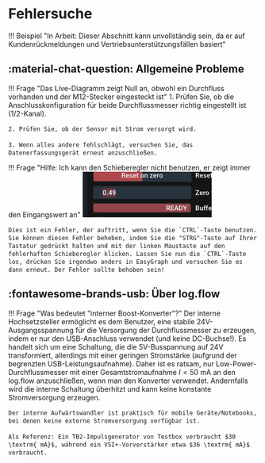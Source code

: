 # Fehlersuche

!!! Beispiel "In Arbeit: Dieser Abschnitt kann unvollständig sein, da er auf Kundenrückmeldungen und Vertriebsunterstützungsfällen basiert"

## :material-chat-question: Allgemeine Probleme

!!! Frage "Das Live-Diagramm zeigt Null an, obwohl ein Durchfluss vorhanden und der M12-Stecker eingesteckt ist"
    1. Prüfen Sie, ob die Anschlusskonfiguration für beide Durchflussmesser richtig eingestellt ist (1/2-Kanal).

    2. Prüfen Sie, ob der Sensor mit Strom versorgt wird.

    3. Wenn alles andere fehlschlägt, versuchen Sie, das Datenerfassungsgerät erneut anzuschließen.

!!! Frage "Hilfe: Ich kann den Schieberegler nicht benutzen, er zeigt immer den Eingangswert an"
    ![Fehler](img/bug.png)
    
    Dies ist ein Fehler, der auftritt, wenn Sie die `CTRL`-Taste benutzen. Sie können diesen Fehler beheben, indem Sie die "STRG"-Taste auf Ihrer Tastatur gedrückt halten und mit der linken Maustaste auf den fehlerhaften Schieberegler klicken. Lassen Sie nun die `CTRL`-Taste los, drücken Sie irgendwo anders in EasyGraph und versuchen Sie es dann erneut. Der Fehler sollte behoben sein!

## :fontawesome-brands-usb: Über log.flow

!!! Frage "Was bedeutet "interner Boost-Konverter"?"
    Der interne Hochsetzsteller ermöglicht es dem Benutzer, eine stabile 24V-Ausgangsspannung für die Versorgung der Durchflussmesser zu erzeugen, indem er nur den USB-Anschluss verwendet (und keine DC-Buchse!). Es handelt sich um eine Schaltung, die die 5V-Busspannung auf 24V transformiert, allerdings mit einer geringen Stromstärke (aufgrund der begrenzten USB-Leistungsaufnahme). Daher ist es ratsam, nur Low-Power-Durchflussmesser mit einer Gesamtstromaufnahme $I<50 \textrm{ mA}$ an den log.flow anzuschließen, wenn man den Konverter verwendet. Andernfalls wird die interne Schaltung überhitzt und kann keine konstante Stromversorgung erzeugen.

    Der interne Aufwärtswandler ist praktisch für mobile Geräte/Notebooks, bei denen keine externe Stromversorgung verfügbar ist.

    Als Referenz: Ein TB2-Impulsgenerator von Testbox verbraucht $30 \textrm{ mA}$, während ein VSI+-Vorverstärker etwa $36 \textrm{ mA}$ verbraucht.